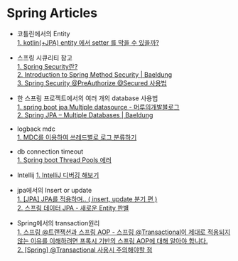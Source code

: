 Spring Articles
===
- 코틀린에서의 Entity  
[1. kotlin(+JPA) entity 에서 setter 를 막을 수 있을까?](https://multifrontgarden.tistory.com/272)  

- 스프링 시큐리티 참고  
[1. Spring Security란?](https://mangkyu.tistory.com/76)  
[2. Introduction to Spring Method Security | Baeldung](https://www.baeldung.com/spring-security-method-security)  
[3. Spring Security @PreAuthorize @Secured 사용법](https://copycoding.tistory.com/278)  

- 한 스프링 프로젝트에서의 여러 개의 database 사용법  
[1. spring boot jpa Multiple datasource - 머루의개발블로그](http://wonwoo.ml/index.php/post/780)  
[2. Spring JPA – Multiple Databases | Baeldung](https://www.baeldung.com/spring-data-jpa-multiple-databases)  

- logback mdc  
[1. MDC를 이용하여 쓰레드별로 로그 분류하기](https://bcho.tistory.com/1316)  

- db connection timeout  
[1. Spring boot Thread Pools 에러](https://do-hansung.tistory.com/41)

- Intellij
[1. IntelliJ 디버깅 해보기](https://jojoldu.tistory.com/149)

- jpa에서의 Insert or update  
[1. [JPA] JPA를 적용하며.. ( insert, update 분기 편 )](https://jessyt.tistory.com/42)  
[2. 스프링 데이터 JPA - 새로운 Entity 판별](https://jaime-note.tistory.com/65)  

- Spring에서의 transaction원리  
[1. 스프링 @트랜잭션과 스프링 AOP - 스프링 @Transactional이 제대로 적용되지 않는 이유를 이해하려면 프록시 기반의 스프링 AOP에 대해 알아야 합니다.](https://www.whiteship.me/spring-transactional-and-spring-aop/)  
[2. [Spring] @Transactional 사용시 주의해야할 점](https://mommoo.tistory.com/92)